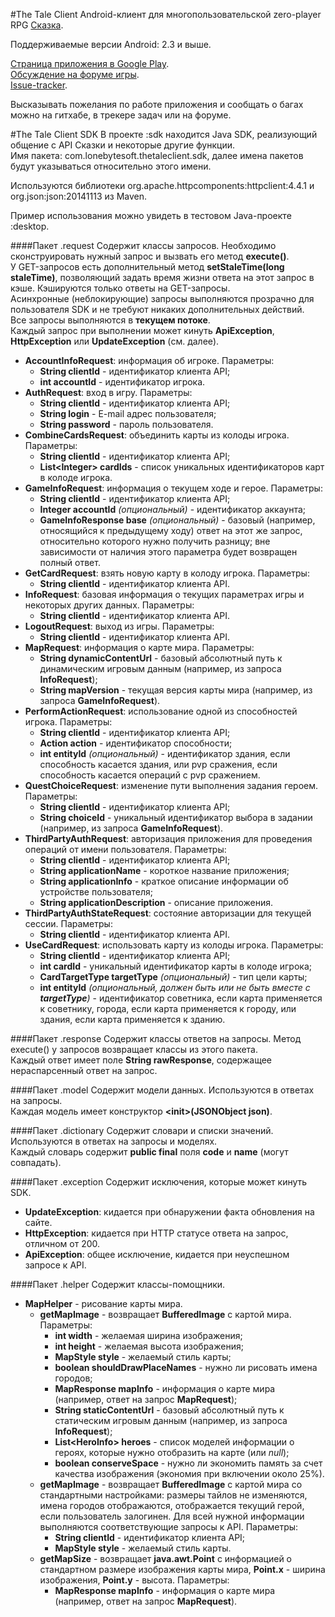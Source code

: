 ﻿#The Tale Client
Android-клиент для многопользовательской zero-player RPG [Сказка](http://the-tale.org).

Поддерживаемые версии Android: 2.3 и выше.

[Страница приложения в Google Play](https://play.google.com/store/apps/details?id=com.lonebytesoft.thetaleclient).  
[Обсуждение на форуме игры](http://the-tale.org/forum/threads/2802).  
[Issue-tracker](https://lonebytesoft.myjetbrains.com/youtrack/issues/thetaleclient).

Высказывать пожелания по работе приложения и сообщать о багах можно на гитхабе, в трекере задач или на форуме.

#The Tale Client SDK
В проекте :sdk находится Java SDK, реализующий общение с API Сказки и некоторые другие функции.  
Имя пакета: com.lonebytesoft.thetaleclient.sdk, далее имена пакетов будут указываться относительно этого имени.

Используются библиотеки org.apache.httpcomponents:httpclient:4.4.1 и org.json:json:20141113 из Maven.

Пример использования можно увидеть в тестовом Java-проекте :desktop.

####Пакет .request
Содержит классы запросов. Необходимо сконструировать нужный запрос и вызвать его метод **execute()**.  
У GET-запросов есть дополнительный метод **setStaleTime(long staleTime)**, позволяющий задать время жизни ответа на этот запрос в кэше. Кэшируются только ответы на GET-запросы.  
Асинхронные (неблокирующие) запросы выполняются прозрачно для пользователя SDK и не требуют никаких дополнительных действий.  
Все запросы выполняются в **текущем потоке**.  
Каждый запрос при выполнении может кинуть **ApiException**, **HttpException** или **UpdateException** (см. далее).
* **AccountInfoRequest**: информация об игроке. Параметры:
    * **String clientId** - идентификатор клиента API;
    * **int accountId** - идентификатор игрока.
* **AuthRequest**: вход в игру. Параметры:
    * **String clientId** - идентификатор клиента API;
    * **String login** - E-mail адрес пользователя;
    * **String password** - пароль пользователя.
* **CombineCardsRequest**: объединить карты из колоды игрока. Параметры:
    * **String clientId** - идентификатор клиента API;
    * **List&lt;Integer&gt; cardIds** - список уникальных идентификаторов карт в колоде игрока.
* **GameInfoRequest**: информация о текущем ходе и герое. Параметры:
    * **String clientId** - идентификатор клиента API;
    * **Integer accountId** *(опциональный)* - идентификатор аккаунта;
    * **GameInfoResponse base** *(опциональный)* - базовый (например, относящийся к предыдущему ходу) ответ на этот же запрос, относительно которого нужно получить разницу; вне зависимости от наличия этого параметра будет возвращен полный ответ.
* **GetCardRequest**: взять новую карту в колоду игрока. Параметры:
    * **String clientId** - идентификатор клиента API.
* **InfoRequest**: базовая информация о текущих параметрах игры и некоторых других данных. Параметры:
    * **String clientId** - идентификатор клиента API.
* **LogoutRequest**: выход из игры. Параметры:
    * **String clientId** - идентификатор клиента API.
* **MapRequest**: информация о карте мира. Параметры:
    * **String dynamicContentUrl** - базовый абсолютный путь к динамическим игровым данным (например, из запроса **InfoRequest**);
    * **String mapVersion** - текущая версия карты мира (например, из запроса **GameInfoRequest**).
* **PerformActionRequest**: использование одной из способностей игрока. Параметры:
    * **String clientId** - идентификатор клиента API;
    * **Action action** - идентификатор способности;
    * **int entityId** *(опциональный)* - идентификатор здания, если способность касается здания, или pvp сражения, если способность касается операций с pvp сражением.
* **QuestChoiceRequest**: изменение пути выполнения задания героем. Параметры:
    * **String clientId** - идентификатор клиента API;
    * **String choiceId** - уникальный идентификатор выбора в задании (например, из запроса **GameInfoRequest**).
* **ThirdPartyAuthRequest**: авторизация приложения для проведения операций от имени пользователя. Параметры:
    * **String clientId** - идентификатор клиента API;
    * **String applicationName** - короткое название приложения;
    * **String applicationInfo** - краткое описание информации об устройстве пользователя;
    * **String applicationDescription** - описание приложения.
* **ThirdPartyAuthStateRequest**: состояние авторизации для текущей сессии. Параметры:
    * **String clientId** - идентификатор клиента API.
* **UseCardRequest**: использовать карту из колоды игрока. Параметры:
    * **String clientId** - идентификатор клиента API;
    * **int cardId** - уникальный идентификатор карты в колоде игрока;
    * **CardTargetType targetType** *(опциональный)* - тип цели карты;
    * **int entityId** _(опциональный, должен быть или не быть вместе с **targetType**)_ - идентификатор советника, если карта применяется к советнику, города, если карта применяется к городу, или здания, если карта применяется к зданию.

####Пакет .response
Содержит классы ответов на запросы. Метод execute() у запросов возвращает классы из этого пакета.  
Каждый ответ имеет поле **String rawResponse**, содержащее нераспарсенный ответ на запрос.

####Пакет .model
Содержит модели данных. Используются в ответах на запросы.  
Каждая модель имеет конструктор **&lt;init&gt;(JSONObject json)**.

####Пакет .dictionary
Содержит словари и списки значений. Используются в ответах на запросы и моделях.  
Каждый словарь содержит **public final** поля **code** и **name** (могут совпадать).

####Пакет .exception
Содержит исключения, которые может кинуть SDK.
* **UpdateException**: кидается при обнаружении факта обновления на сайте.
* **HttpException**: кидается при HTTP статусе ответа на запрос, отличном от 200.
* **ApiException**: общее исключение, кидается при неуспешном запросе к API.

####Пакет .helper
Содержит классы-помощники.
* **MapHelper** - рисование карты мира.
    * **getMapImage** - возвращает **BufferedImage** с картой мира. Параметры:
        * **int width** - желаемая ширина изображения;
        * **int height** - желаемая высота изображения;
        * **MapStyle style** - желаемый стиль карты;
        * **boolean shouldDrawPlaceNames** - нужно ли рисовать имена городов;
        * **MapResponse mapInfo** - информация о карте мира (например, ответ на запрос **MapRequest**);
        * **String staticContentUrl** - базовый абсолютный путь к статическим игровым данным (например, из запроса **InfoRequest**);
        * **List&lt;HeroInfo&gt; heroes** - список моделей информации о героях, которые нужно отобразить на карте (или *null*);
        * **boolean conserveSpace** - нужно ли экономить память за счет качества изображения (экономия при включении около 25%).
    * **getMapImage** - возвращает **BufferedImage** с картой мира со стандартными настройками: размеры тайлов не изменяются, имена городов отображаются, отображается текущий герой, если пользователь залогинен. Для всей нужной информации выполняются соответствующие запросы к API. Параметры:
        * **String clientId** - идентификатор клиента API;
        * **MapStyle style** - желаемый стиль карты.
    * **getMapSize** - возвращает **java.awt.Point** с информацией о стандартном размере изображения карты мира, **Point.x** - ширина изображения, **Point.y** - высота. Параметры:
        * **MapResponse mapInfo** - информация о карте мира (например, ответ на запрос **MapRequest**).
